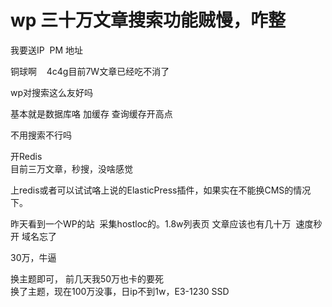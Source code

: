 # wp 三十万文章搜索功能贼慢，咋整


我要送IP&nbsp;&nbsp;PM 地址

铜球啊&nbsp; &nbsp; 4c4g目前7W文章已经吃不消了

wp对搜索这么友好吗

基本就是数据库咯 加缓存 查询缓存开高点

不用搜索不行吗

开Redis<br />
目前三万文章，秒搜，没啥感觉

上redis或者可以试试咯上说的ElasticPress插件，如果实在不能换CMS的情况下。

昨天看到一个WP的站&nbsp;&nbsp;采集hostloc的。1.8w列表页 文章应该也有几十万&nbsp;&nbsp;速度秒开 域名忘了 

30万，牛逼

换主题即可， 前几天我50万也卡的要死<br />
换了主题，现在100万没事，日ip不到1w，E3-1230 SSD
